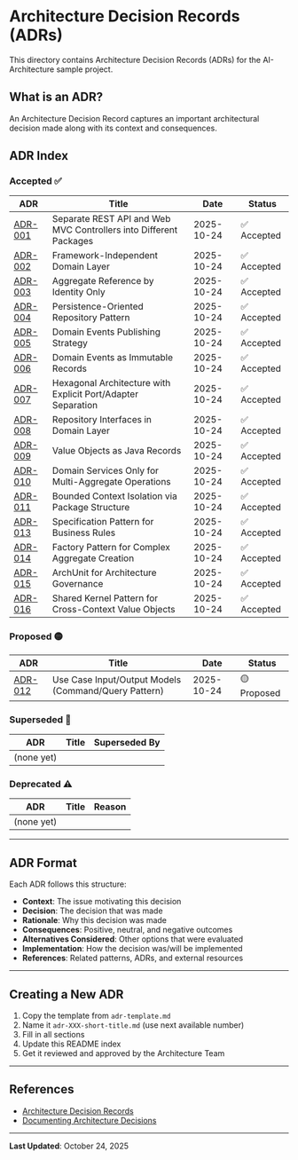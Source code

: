 # Architecture Decision Records (ADRs)

This directory contains Architecture Decision Records (ADRs) for the AI-Architecture sample project.

## What is an ADR?

An Architecture Decision Record captures an important architectural decision made along with its context and consequences.

## ADR Index

### Accepted ✅

| ADR | Title | Date | Status |
|-----|-------|------|--------|
| [ADR-001](adr-001-api-web-package-separation.md) | Separate REST API and Web MVC Controllers into Different Packages | 2025-10-24 | ✅ Accepted |
| [ADR-002](adr-002-framework-independent-domain.md) | Framework-Independent Domain Layer | 2025-10-24 | ✅ Accepted |
| [ADR-003](adr-003-aggregate-reference-by-id.md) | Aggregate Reference by Identity Only | 2025-10-24 | ✅ Accepted |
| [ADR-004](adr-004-persistence-oriented-repository.md) | Persistence-Oriented Repository Pattern | 2025-10-24 | ✅ Accepted |
| [ADR-005](adr-005-domain-events-publishing.md) | Domain Events Publishing Strategy | 2025-10-24 | ✅ Accepted |
| [ADR-006](adr-006-domain-events-immutable-records.md) | Domain Events as Immutable Records | 2025-10-24 | ✅ Accepted |
| [ADR-007](adr-007-hexagonal-architecture.md) | Hexagonal Architecture with Explicit Port/Adapter Separation | 2025-10-24 | ✅ Accepted |
| [ADR-008](adr-008-repository-interfaces-in-domain.md) | Repository Interfaces in Domain Layer | 2025-10-24 | ✅ Accepted |
| [ADR-009](adr-009-value-objects-as-records.md) | Value Objects as Java Records | 2025-10-24 | ✅ Accepted |
| [ADR-010](adr-010-domain-services-multi-aggregate.md) | Domain Services Only for Multi-Aggregate Operations | 2025-10-24 | ✅ Accepted |
| [ADR-011](adr-011-bounded-context-isolation.md) | Bounded Context Isolation via Package Structure | 2025-10-24 | ✅ Accepted |
| [ADR-013](adr-013-specification-pattern.md) | Specification Pattern for Business Rules | 2025-10-24 | ✅ Accepted |
| [ADR-014](adr-014-factory-pattern.md) | Factory Pattern for Complex Aggregate Creation | 2025-10-24 | ✅ Accepted |
| [ADR-015](adr-015-archunit-governance.md) | ArchUnit for Architecture Governance | 2025-10-24 | ✅ Accepted |
| [ADR-016](adr-016-shared-kernel-pattern.md) | Shared Kernel Pattern for Cross-Context Value Objects | 2025-10-24 | ✅ Accepted |

### Proposed 🟡

| ADR | Title | Date | Status |
|-----|-------|------|--------|
| [ADR-012](adr-012-use-case-input-output-models.md) | Use Case Input/Output Models (Command/Query Pattern) | 2025-10-24 | 🟡 Proposed |

### Superseded 🔄

| ADR | Title | Superseded By |
|-----|-------|---------------|
| (none yet) | | |

### Deprecated ⚠️

| ADR | Title | Reason |
|-----|-------|--------|
| (none yet) | | |

---

## ADR Format

Each ADR follows this structure:

- **Context**: The issue motivating this decision
- **Decision**: The decision that was made
- **Rationale**: Why this decision was made
- **Consequences**: Positive, neutral, and negative outcomes
- **Alternatives Considered**: Other options that were evaluated
- **Implementation**: How the decision was/will be implemented
- **References**: Related patterns, ADRs, and external resources

---

## Creating a New ADR

1. Copy the template from `adr-template.md`
2. Name it `adr-XXX-short-title.md` (use next available number)
3. Fill in all sections
4. Update this README index
5. Get it reviewed and approved by the Architecture Team

---

## References

- [Architecture Decision Records](https://adr.github.io/)
- [Documenting Architecture Decisions](https://cognitect.com/blog/2011/11/15/documenting-architecture-decisions)

---

**Last Updated**: October 24, 2025
